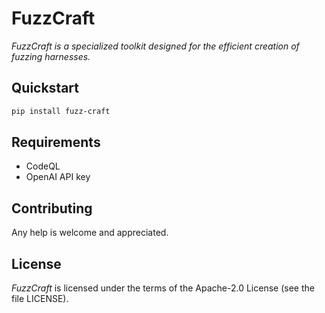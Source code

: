 # FuzzCraft

*FuzzCraft is a specialized toolkit designed for the efficient creation of fuzzing harnesses.*

## Quickstart

```bash
pip install fuzz-craft
```

## Requirements

* CodeQL
* OpenAI API key


## Contributing

Any help is welcome and appreciated.


## License

*FuzzCraft* is licensed under the terms of the Apache-2.0 License (see the file LICENSE).